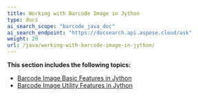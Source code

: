 ```yaml
---
title: Working with Barcode Image in Jython
type: docs
ai_search_scope: "barcode_java_doc"
ai_search_endpoint: "https://docsearch.api.aspose.cloud/ask"
weight: 20
url: /java/working-with-barcode-image-in-jython/
---
```


**This section includes the following topics:**

- [Barcode Image Basic Features in Jython](/barcode/java/barcode-image-basic-features-in-jython/)
- [Barcode Image Utility Features in Jython](/barcode/java/barcode-image-utility-features-in-jython/)
